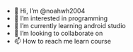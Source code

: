 - 👋 Hi, I’m @noahwh2004
- 👀 I’m interested in programming
- 🌱 I’m currently learning android studio
- 💞️ I’m looking to collaborate on
- 📫 How to reach me learn course

<!---
noahwh2004/noahwh2004 is a ✨ special ✨ repository because its `README.md` (this file) appears on your GitHub profile.
You can click the Preview link to take a look at your changes.
--->
